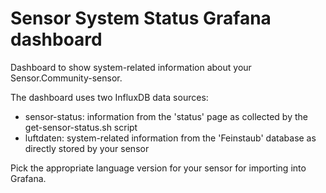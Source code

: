 # Sensor System Status Grafana dashboard

Dashboard to show system-related information about your
Sensor.Community-sensor.

The dashboard uses two InfluxDB data sources:

* sensor-status: information from the 'status' page as collected by the get-sensor-status.sh script
* luftdaten: system-related information from the 'Feinstaub' database as directly stored by your sensor 

Pick the appropriate language version for your sensor for importing into
Grafana.
